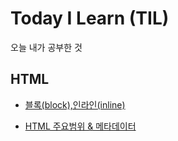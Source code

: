 # Today I Learn (TIL)
 오늘 내가 공부한 것
 

## HTML

- [블록(block),인라인(inline)](https://github.com/jungks9351/TIL/blob/main/HTML/%EB%B8%94%EB%A1%9D(block)%2C%20%EC%9D%B8%EB%9D%BC%EC%9D%B8(inline).md)

- [HTML 주요범위 & 메타데이터](https://github.com/jungks9351/TIL/blob/main/HTML/HTML%20%EC%A3%BC%EC%9A%94%EB%B2%94%EC%9C%84%20%26%20%EB%A9%94%ED%83%80%EB%8D%B0%EC%9D%B4%ED%84%B0.md)